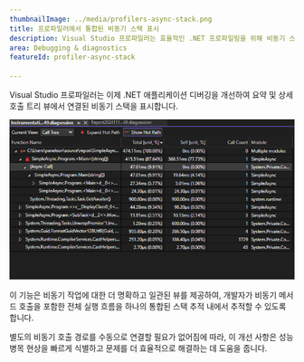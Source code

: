 ```yaml
---
thumbnailImage: ../media/profilers-async-stack.png
title: 프로파일러에서 통합된 비동기 스택 표시
description: Visual Studio 프로파일러는 효율적인 .NET 프로파일링을 위해 비동기 스택을 통합합니다.
area: Debugging & diagnostics
featureId: profiler-async-stack

---
```



Visual Studio 프로파일러는 이제 .NET 애플리케이션 디버깅을 개선하여 요약 및 상세 호출 트리 뷰에서 연결된 비동기 스택을 표시합니다.

![Profiler의 통합 비동기 스택](../media/profilers-async-stack.png)

이 기능은 비동기 작업에 대한 더 명확하고 일관된 뷰를 제공하여, 개발자가 비동기 메서드 호출을 포함한 전체 실행 흐름을 하나의 통합된 스택 추적 내에서 추적할 수 있도록 합니다.

별도의 비동기 호출 경로를 수동으로 연결할 필요가 없어짐에 따라, 이 개선 사항은 성능 병목 현상을 빠르게 식별하고 문제를 더 효율적으로 해결하는 데 도움을 줍니다.
